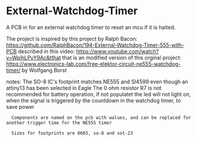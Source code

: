 # External-Watchdog-Timer
A PCB in for an external watchdog timer to reset an mcu if it is halted. 

The project is inspired by this project by Ralph Bacon: https://github.com/RalphBacon/194-External-Watchdog-Timer-555-with-PCB 
described in this video: https://www.youtube.com/watch?v=WpihLPvY9Ac&tthat 
that is an modified version of this orginal project: https://www.electronics-lab.com/free-elektor-circuit-ne555-watchdog-timer/ by Wolfgang Borst 

notes: 
      The SO-8 IC's footprint matches NE555 and SI4599 even though an attiny13 has been selected in Eagle
      The 0 ohm resistor R7 is not recommended for battery operation, if not populatet the led will not 
      light on, when the signal is triggered by the countdown in the watchdog timer, to save power
      
      Components are named on the pcb with walues, and can be replaced for another trigger time for the NE555 timer
      
      Sizes for footprints are 0603, so-8 and sot-23
